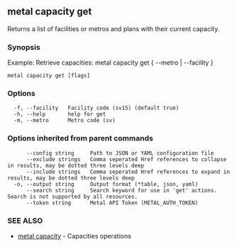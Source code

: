 ## metal capacity get

Returns a list of facilities or metros and plans with their current capacity.

### Synopsis

Example:
Retrieve capacities:
metal capacity get { --metro | --facility }


```
metal capacity get [flags]
```

### Options

```
  -f, --facility   Facility code (sv15) (default true)
  -h, --help       help for get
  -m, --metro      Metro code (sv)
```

### Options inherited from parent commands

```
      --config string     Path to JSON or YAML configuration file
      --exclude strings   Comma seperated Href references to collapse in results, may be dotted three levels deep
      --include strings   Comma seperated Href references to expand in results, may be dotted three levels deep
  -o, --output string     Output format (*table, json, yaml)
      --search string     Search keyword for use in 'get' actions. Search is not supported by all resources.
      --token string      Metal API Token (METAL_AUTH_TOKEN)
```

### SEE ALSO

* [metal capacity](metal_capacity.md)	 - Capacities operations

